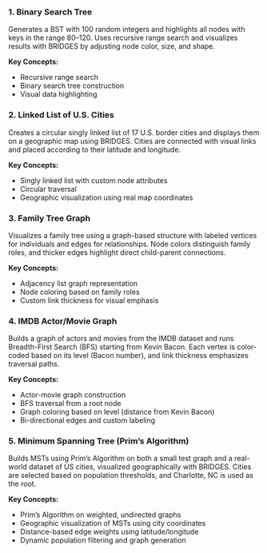 ### 1. Binary Search Tree

Generates a BST with 100 random integers and highlights all nodes with keys in the range 80–120. Uses recursive range search and visualizes results with BRIDGES by adjusting node color, size, and shape.

**Key Concepts:**
- Recursive range search
- Binary search tree construction
- Visual data highlighting

### 2. Linked List of U.S. Cities

Creates a circular singly linked list of 17 U.S. border cities and displays them on a geographic map using BRIDGES. Cities are connected with visual links and placed according to their latitude and longitude.

**Key Concepts:**
- Singly linked list with custom node attributes
- Circular traversal
- Geographic visualization using real map coordinates

### 3. Family Tree Graph

Visualizes a family tree using a graph-based structure with labeled vertices for individuals and edges for relationships. Node colors distinguish family roles, and thicker edges highlight direct child-parent connections.

**Key Concepts:**
- Adjacency list graph representation
- Node coloring based on family roles
- Custom link thickness for visual emphasis

### 4. IMDB Actor/Movie Graph

Builds a graph of actors and movies from the IMDB dataset and runs Breadth-First Search (BFS) starting from Kevin Bacon. Each vertex is color-coded based on its level (Bacon number), and link thickness emphasizes traversal paths.

**Key Concepts:**
- Actor-movie graph construction
- BFS traversal from a root node
- Graph coloring based on level (distance from Kevin Bacon)
- Bi-directional edges and custom labeling

### 5. Minimum Spanning Tree (Prim’s Algorithm)

Builds MSTs using Prim’s Algorithm on both a small test graph and a real-world dataset of US cities, visualized geographically with BRIDGES. Cities are selected based on population thresholds, and Charlotte, NC is used as the root.

**Key Concepts:**
- Prim’s Algorithm on weighted, undirected graphs
- Geographic visualization of MSTs using city coordinates
- Distance-based edge weights using latitude/longitude
- Dynamic population filtering and graph generation


